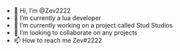 - 👋 Hi, I’m @Zev2222
- 👀 I’m currently a lua developer
- 🌱 I’m currently working on a project called Stud Studios
- 💞️ I’m looking to collaborate on any projects
- 📫 How to reach me Zev#2222
